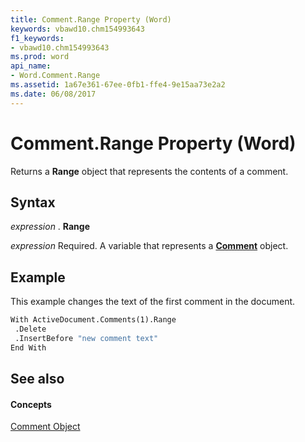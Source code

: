 ```yaml
---
title: Comment.Range Property (Word)
keywords: vbawd10.chm154993643
f1_keywords:
- vbawd10.chm154993643
ms.prod: word
api_name:
- Word.Comment.Range
ms.assetid: 1a67e361-67ee-0fb1-ffe4-9e15aa73e2a2
ms.date: 06/08/2017
---
```



# Comment.Range Property (Word)

Returns a **Range** object that represents the contents of a comment.


## Syntax

 _expression_ . **Range**

 _expression_ Required. A variable that represents a **[Comment](comment-object-word.md)** object.


## Example

This example changes the text of the first comment in the document.


```vb
With ActiveDocument.Comments(1).Range 
 .Delete 
 .InsertBefore "new comment text" 
End With
```


## See also


#### Concepts


[Comment Object](comment-object-word.md)

